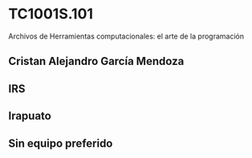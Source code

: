 # TC1001S.101
Archivos de Herramientas computacionales: el arte de la programación
## Cristan Alejandro García Mendoza
## IRS
## Irapuato
## Sin equipo preferido
